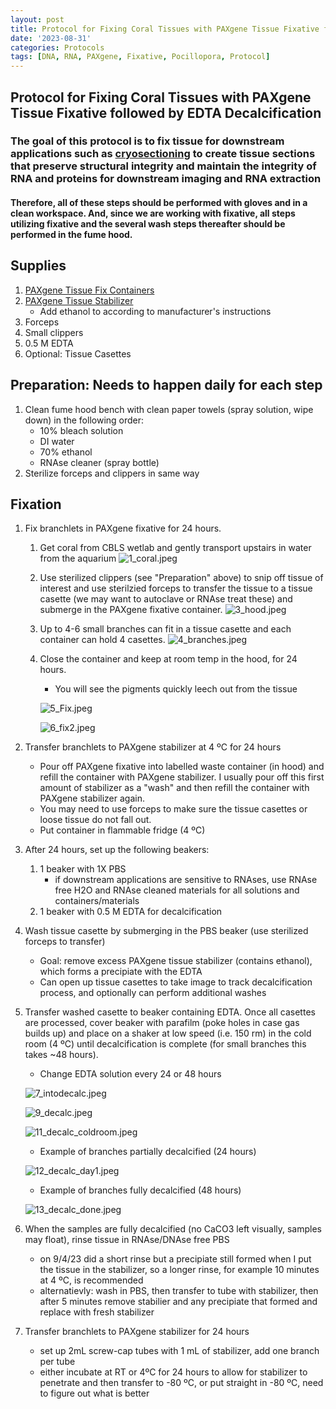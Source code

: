 ```yaml
---
layout: post
title: Protocol for Fixing Coral Tissues with PAXgene Tissue Fixative followed by EDTA Decalcification
date: '2023-08-31'
categories: Protocols
tags: [DNA, RNA, PAXgene, Fixative, Pocillopora, Protocol]
---
```


## Protocol for Fixing Coral Tissues with PAXgene Tissue Fixative followed by EDTA Decalcification

### The goal of this protocol is to fix tissue for downstream applications such as [cryosectioning](https://github.com/zdellaert/ZD_Putnam_Lab_Notebook/blob/master/_posts/2023-08-29-Cryosectioning-Protocol.md) to create tissue sections that preserve structural integrity and maintain the integrity of RNA and proteins for downstream imaging and RNA extraction

#### Therefore, all of these steps should be performed with gloves and in a clean workspace. And, since we are working with fixative, all steps utilizing fixative and the several wash steps thereafter should be performed in the fume hood.

## Supplies
1. [PAXgene Tissue Fix Containers](https://www.qiagen.com/us/products/discovery-and-translational-research/sample-collection-stabilization/paxgene-tissue-fix-container-50-ml)
2. [PAXgene Tissue Stabilizer](https://www.qiagen.com/us/products/discovery-and-translational-research/sample-collection-stabilization/paxgene-tissue-stabilizer-concentrate?catno=765512)
   - Add ethanol to according to manufacturer's instructions
3. Forceps
4. Small clippers
5. 0.5 M EDTA
6. Optional: Tissue Casettes

## Preparation: Needs to happen daily for each step
1. Clean fume hood bench with clean paper towels (spray solution, wipe down) in the following order:
    - 10% bleach solution
    - DI water
    - 70% ethanol
    - RNAse cleaner (spray bottle)
2. Sterilize forceps and clippers in same way

## Fixation

1. Fix branchlets in PAXgene fixative for 24 hours.
   1. Get coral from CBLS wetlab and gently transport upstairs in water from the aquarium
      ![1_coral.jpeg](https://github.com/zdellaert/ZD_Putnam_Lab_Notebook/blob/master/images/protocols/PAXgene_fix/1_coral.jpeg?raw=true)

   2. Use sterilized clippers (see "Preparation" above) to snip off tissue of interest and use sterilzied forceps to transfer the tissue to a tissue casette (we may want to autoclave or RNAse treat these) and submerge in the PAXgene fixative container.
      ![3_hood.jpeg](https://github.com/zdellaert/ZD_Putnam_Lab_Notebook/blob/master/images/protocols/PAXgene_fix/3_hood.jpeg?raw=true)
   3. Up to 4-6 small branches can fit in a tissue casette and each container can hold 4 casettes. 
      ![4_branches.jpeg](https://github.com/zdellaert/ZD_Putnam_Lab_Notebook/blob/master/images/protocols/PAXgene_fix/4_branches.jpeg?raw=true)

   4. Close the container and keep at room temp in the hood, for 24 hours.
      - You will see the pigments quickly leech out from the tissue

      ![5_Fix.jpeg](https://github.com/zdellaert/ZD_Putnam_Lab_Notebook/blob/master/images/protocols/PAXgene_fix/5_Fix.jpeg?raw=true)

      ![6_fix2.jpeg](https://github.com/zdellaert/ZD_Putnam_Lab_Notebook/blob/master/images/protocols/PAXgene_fix/6_fix2.jpeg?raw=true)

2. Transfer branchlets to PAXgene stabilizer at 4 ºC for 24 hours
   - Pour off PAXgene fixative into labelled waste container (in hood) and refill the container with PAXgene stabilizer. I usually pour off this first amount of stabilizer as a "wash" and then refill the container with PAXgene stabilizer again. 
   - You may need to use forceps to make sure the tissue casettes or loose tissue do not fall out.
   - Put container in flammable fridge (4 ºC)

3. After 24 hours, set up the following beakers:
   1. 1 beaker with 1X PBS
      - if downstream applications are sensitive to RNAses, use RNAse free H2O and RNAse cleaned materials for all solutions and containers/materials
   2. 1 beaker with 0.5 M EDTA for decalcification

4. Wash tissue casette by submerging in the PBS beaker (use sterilized forceps to transfer)
   - Goal: remove excess PAXgene tissue stabilizer (contains ethanol), which forms a precipiate with the EDTA
   - Can open up tissue casettes to take image to track decalcification process, and optionally can perform additional washes

5. Transfer washed casette to beaker containing EDTA. Once all casettes are processed, cover beaker with parafilm (poke holes in case gas builds up) and place on a shaker at low speed (i.e. 150 rm) in the cold room (4 ºC) until decalcification is complete (for small branches this takes ~48 hours).
   - Change EDTA solution every 24 or 48 hours

   ![7_intodecalc.jpeg](https://github.com/zdellaert/ZD_Putnam_Lab_Notebook/blob/master/images/protocols/PAXgene_fix/7_intodecalc.jpeg?raw=true)

   ![9_decalc.jpeg](https://github.com/zdellaert/ZD_Putnam_Lab_Notebook/blob/master/images/protocols/PAXgene_fix/9_decalc.jpeg?raw=true)

   ![11_decalc_coldroom.jpeg](https://github.com/zdellaert/ZD_Putnam_Lab_Notebook/blob/master/images/protocols/PAXgene_fix/11_decalc_coldroom.jpeg?raw=true)

   - Example of branches partially decalcified (24 hours)

   ![12_decalc_day1.jpeg](https://github.com/zdellaert/ZD_Putnam_Lab_Notebook/blob/master/images/protocols/PAXgene_fix/12_decalc_day1.jpeg?raw=true)

   - Example of branches fully decalcified (48 hours)

   ![13_decalc_done.jpeg](https://github.com/zdellaert/ZD_Putnam_Lab_Notebook/blob/master/images/protocols/PAXgene_fix/13_decalc_done.jpeg?raw=true)

6. When the samples are fully decalcified (no CaCO3 left visually, samples may float), rinse tissue in RNAse/DNAse free PBS
   - on 9/4/23 did a short rinse but a precipiate still formed when I put the tissue in the stabilizer, so a longer rinse, for example 10 minutes at 4 ºC, is recommended
   - alternatievly: wash in PBS, then transfer to tube with stabilizer, then after 5 minutes remove stabilier and any precipiate that formed and replace with fresh stabilizer
6. Transfer branchlets to PAXgene stabilizer for 24 hours
   - set up 2mL screw-cap tubes with 1 mL of stabilizer, add one branch per tube
   - either incubate at RT or 4ºC for 24 hours to allow for stabilizer to penetrate and then transfer to -80 ºC, or put straight in -80 ºC, need to figure out what is better